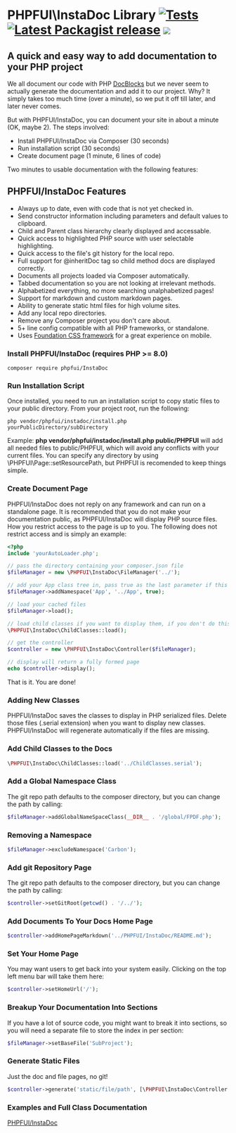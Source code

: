 # PHPFUI\InstaDoc Library [![Tests](https://github.com/phpfui/InstaDoc/actions/workflows/tests.yml/badge.svg)](https://github.com/phpfui/InstaDoc/actions?query=workflow%3Atests) [![Latest Packagist release](https://img.shields.io/packagist/v/phpfui/InstaDoc.svg)](https://packagist.org/packages/phpfui/InstaDoc) ![](https://img.shields.io/badge/PHPStan-level%206-brightgreen.svg?style=flat)

## A quick and easy way to add documentation to your PHP project

We all document our code with PHP [DocBlocks](https://en.wikipedia.org/wiki/PHPDoc) but we never seem to actually generate the documentation and add it to our project. Why? It simply takes too much time (over a minute), so we put it off till later, and later never comes.

But with PHPFUI/InstaDoc, you can document your site in about a minute (OK, maybe 2). The steps involved:
 * Install PHPFUI/InstaDoc via Composer (30 seconds)
 * Run installation script (30 seconds)
 * Create document page (1 minute, 6 lines of code)

 Two minutes to usable documentation with the following features:

## PHPFUI/InstaDoc Features
 * Always up to date, even with code that is not yet checked in.
 * Send constructor information including parameters and default values to clipboard.
 * Child and Parent class hierarchy clearly displayed and accessable.
 * Quick access to highlighted PHP source with user selectable highlighting.
 * Quick access to the file's git history for the local repo.
 * Full support for @inheritDoc tag so child method docs are displayed correctly.
 * Documents all projects loaded via Composer automatically.
 * Tabbed documentation so you are not looking at irrelevant methods.
 * Alphabetized everything, no more searching unalphabetized pages!
 * Support for markdown and custom markdown pages.
 * Ability to generate static html files for high volume sites.
 * Add any local repo directories.
 * Remove any Composer project you don't care about.
 * 5+ line config compatible with all PHP frameworks, or standalone.
 * Uses [Foundation CSS framework](https://get.foundation) for a great experience on mobile.

### Install PHPFUI/InstaDoc (requires PHP >= 8.0)
```
composer require phpfui/InstaDoc
```
### Run Installation Script
Once installed, you need to run an installation script to copy static files to your public directory.  From your project root, run the following:
```
php vendor/phpfui/instadoc/install.php yourPublicDirectory/subDirectory
```
Example: **php vendor/phpfui/instadoc/install.php public/PHPFUI** will add all needed files to public/PHPFUI, which will avoid any conflicts with your current files.  You can specify any directory by using \PHPFUI\Page::setResourcePath, but PHPFUI is recomended to keep things simple.

### Create Document Page
PHPFUI/InstaDoc does not reply on any framework and can run on a standalone page. It is recommended that you do not make your documentation public, as PHPFUI/InstaDoc will display PHP source files. How you restrict access to the page is up to you.  The following does not restrict access and is simply an example:

```php
<?php
include 'yourAutoLoader.php';

// pass the directory containing your composer.json file
$fileManager = new \PHPFUI\InstaDoc\FileManager('../');

// add your App class tree in, pass true as the last parameter if this namespace is in your local git repo.
$fileManager->addNamespace('App', '../App', true);

// load your cached files
$fileManager->load();

// load child classes if you want to display them, if you don't do this step, docs will not show classes that extend the displayed class
\PHPFUI\InstaDoc\ChildClasses::load();

// get the controller
$controller = new \PHPFUI\InstaDoc\Controller($fileManager);

// display will return a fully formed page
echo $controller->display();
```
That is it. You are done!

### Adding New Classes
PHPFUI/InstaDoc saves the classes to display in PHP serialized files.  Delete those files (.serial extension) when you want to display new classes. PHPFUI/InstaDoc will regenerate automatically if the files are missing.

### Add Child Classes to the Docs
```php
\PHPFUI\InstaDoc\ChildClasses::load('../ChildClasses.serial');
```

### Add a Global Namespace Class
The git repo path defaults to the composer directory, but you can change the path by calling:
```php
$fileManager->addGlobalNameSpaceClass(__DIR__ . '/global/FPDF.php');
```

### Removing a Namespace
```php
$fileManager->excludeNamespace('Carbon');
```

### Add git Repository Page
The git repo path defaults to the composer directory, but you can change the path by calling:
```php
$controller->setGitRoot(getcwd() . '/../');
```

### Add Documents To Your Docs Home Page
```php
$controller->addHomePageMarkdown('../PHPFUI/InstaDoc/README.md');
```

### Set Your Home Page
You may want users to get back into your system easily. Clicking on the top left menu bar will take them here:
```php
$controller->setHomeUrl('/');
```

### Breakup Your Documentation Into Sections
If you have a lot of source code, you might want to break it into sections, so you will need a separate file to store the index in per section:
```php
$fileManager->setBaseFile('SubProject');
```

### Generate Static Files
Just the doc and file pages, no git!
```php
$controller->generate('static/file/path', [\PHPFUI\InstaDoc\Controller::DOC_PAGE, \PHPFUI\InstaDoc\Controller::FILE_PAGE, ]));
```

### Examples and Full Class Documentation

[PHPFUI/InstaDoc](http://phpfui.com/?n=PHPFUI%5CInstaDoc)
